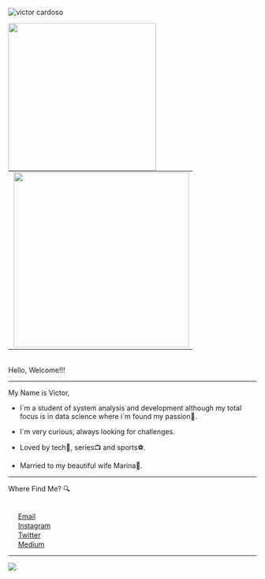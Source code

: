 ![victor cardoso](https://user-images.githubusercontent.com/84158414/206571419-3ba9ad83-fed2-4939-ba13-62ad369e64ce.png)
<center>
<table>
    <tr>
<img width="300px" align="left" src="https://github-readme-stats.vercel.app/api/top-langs/?username=victorccard&hide=html&layout=compact&theme=buefy" />
<td><img width="355px" align="right" src="https://github-readme-stats.vercel.app/api?username=victorccard&theme=buefy"/> 
      </tr>   
</table>
</center>  

<br>
Hello, Welcome!!!
<hr>
My Name is Victor,

- I´m a student of system analysis and development although my total focus is in data science where i´m found my passion💖.

- I´m very curious, always looking for challenges.

- Loved by tech💾, series📺 and sports⚽.
- Married to my beautiful wife Marina💑.
<hr>
Where Find Me? 🔍

<br><a href="victor.cardoso@hotmail.com"><img src="https://cdn-icons-png.flaticon.com/512/552/552486.png" width="16"></img></a> [Email](victor.cardoso@hotmail.com)
<br><a href="https://www.instagram.com/victorrcard/"><img src="https://cdn-icons-png.flaticon.com/512/3955/3955024.png" width="16"></img></a> [Instagram](https://www.instagram.com/victorrcard/)
<br><a href="https://twitter.com/victorrrcard"><img src="https://cdn-icons-png.flaticon.com/512/4494/4494477.png" width="16"></img></a> [Twitter](https://twitter.com/victorrrcard)
<br><a href="https://medium.com/@victorccard"><img src="https://cdn-icons-png.flaticon.com/512/5968/5968933.png" width="16"></img></a> [Medium](https://medium.com/@victorccard)
<hr>

![](https://komarev.com/ghpvc/?username=victorccard)
